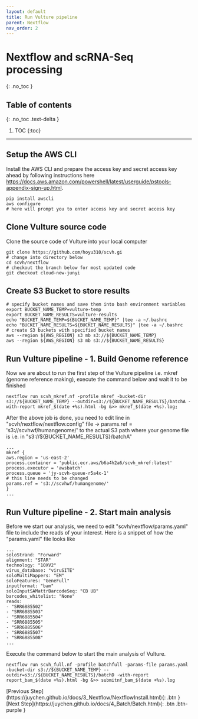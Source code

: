 ```yaml
---
layout: default
title: Run Vulture pipeline
parent: Nextflow
nav_order: 2
---
```


# Nextflow and scRNA-Seq processing
{: .no_toc }

## Table of contents
{: .no_toc .text-delta }

1. TOC
{:toc}

---
## Setup the AWS CLI

Install the AWS CLI and prepare the access key and secret access key ahead by following instructions here https://docs.aws.amazon.com/powershell/latest/userguide/pstools-appendix-sign-up.html.

```shell
pip install awscli
aws configure
# here will prompt you to enter access key and secret access key
```

## Clone Vulture source code

Clone the source code of Vulture into your local computer

```shell
git clone https://github.com/hoyu310/scvh.gi
# change into directory below
cd scvh/nextflow
# checkout the branch below for most updated code
git checkout cloud-new-junyi
```

## Create S3 Bucket to store results

```shell
# specify bucket names and save them into bash environment variables
export BUCKET_NAME_TEMP=vulture-temp
export BUCKET_NAME_RESULTS=vulture-results
echo "BUCKET_NAME_TEMP=${BUCKET_NAME_TEMP}" |tee -a ~/.bashrc
echo "BUCKET_NAME_RESULTS=${BUCKET_NAME_RESULTS}" |tee -a ~/.bashrc
# create S3 buckets with specified bucket names 
aws --region ${AWS_REGION} s3 mb s3://${BUCKET_NAME_TEMP}
aws --region ${AWS_REGION} s3 mb s3://${BUCKET_NAME_RESULTS}
```

## Run Vulture pipeline - 1. Build Genome reference

Now we are about to run the first step of the Vulture pipeline i.e. mkref (genome reference making), execute the command below and wait it to be finished

```shell
nextflow run scvh_mkref.nf -profile mkref -bucket-dir s3://${BUCKET_NAME_TEMP} --outdir=s3://${BUCKET_NAME_RESULTS}/batchA -with-report mkref_$(date +%s).html -bg &>> mkref_$(date +%s).log;
```

After the above job is done, you need to edit line in "scvh/nextflow/nextflow.config" file -> params.ref = 's3://scvhwf/humangenome/' to the actual S3 path where your genome file is i.e. in "s3://${BUCKET_NAME_RESULTS}/batchA"

```shell
...
mkref {
aws.region = 'us-east-2'
process.container = 'public.ecr.aws/b6a4h2a6/scvh_mkref:latest'
process.executor = 'awsbatch'
process.queue = 'jy-scvh-queue-r5a4x-1'
# this line needs to be changed
params.ref = 's3://scvhwf/humangenome/'
}
...
```

## Run Vulture pipeline - 2. Start main analysis

Before we start our analysis, we need to edit "scvh/nextflow/params.yaml" file to include the reads of your interest. Here is a snippet of how the "params.yaml" file looks like

```shell
...
soloStrand: "Forward"
alignment: "STAR"
technology: "10XV2"
virus_database: "viruSITE"
soloMultiMappers: "EM"
soloFeatures: "GeneFull"
inputformat: "bam"
soloInputSAMattrBarcodeSeq: "CB UB"
barcodes_whitelist: "None"
reads: 
- "SRR6885502"
- "SRR6885503"
- "SRR6885504"
- "SRR6885505"
- "SRR6885506"
- "SRR6885507"
- "SRR6885508"
...
```

Execute the command below to start the main analysis of Vulture.

```shell
nextflow run scvh_full.nf -profile batchfull -params-file params.yaml -bucket-dir s3://${BUCKET_NAME_TEMP} --outdir=s3://${BUCKET_NAME_RESULTS}/batchD -with-report report_bam_$(date +%s).html -bg &>> submitnf_bam_$(date +%s).log
```

<div class="code-example" markdown="1">
[Previous Step](https://juychen.github.io/docs/3_Nextflow/NextflowInstall.html){: .btn }
[Next Step](https://juychen.github.io/docs/4_Batch/Batch.html){: .btn .btn-purple }
</div>